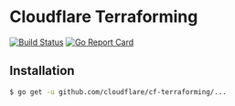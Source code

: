 # Cloudflare Terraforming

[![Build Status](https://img.shields.io/travis/cloudflare/cf-terraforming/master.svg?style=flat-square)](https://travis-ci.org/cloudflare/cf-terraforming)
[![Go Report Card](https://goreportcard.com/badge/github.com/cloudflare/cf-terraforming)](https://goreportcard.com/report/github.com/cloudflare/cf-terraforming)

## Installation

```bash
$ go get -u github.com/cloudflare/cf-terraforming/...
```
